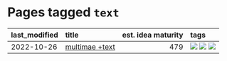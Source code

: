 # Pages tagged `text`

|last_modified|title|est. idea maturity|tags
|:---|:---|---:|:---|
|2022-10-26|[multimae +text](../multimae_w_text.md)|479|[![](https://img.shields.io/badge/tag-experimental-b25b5)](../tags/experimental.md) [![](https://img.shields.io/badge/tag-prompting-96bcc)](../tags/prompting.md) [![](https://img.shields.io/badge/tag-text-8e95e2)](../tags/text.md)|